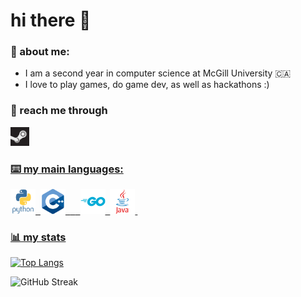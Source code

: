 # hi there 👋

### 👀 about me:

- I am a second year in computer science at McGill University 🇨🇦
- I love to play games, do game dev, as well as hackathons :)

### :handshake: reach me through
   <div>
    <!--<a href="https://www.linkedin.com/in/chen-felicia" target="_blank">
      <img src="https://img.shields.io/badge/LinkedIn-blue?style=for-the-badge&logo=linkedin&logoColor=white" alt="LinkedIn"/>
    </a>
    <a href="mailto:felicia.qf.chen@gmail.com" target="_blank"><img src="https://github.com/edent/SuperTinyIcons/blob/master/images/svg/gmail.svg" alt="Gmail" width="30" ></a>--> 
    <a href="https://steamcommunity.com/id/feluwu/" target="_blank"><img src="https://github.com/edent/SuperTinyIcons/blob/master/images/svg/steam.svg" alt="Steam" width="30"</a>
  </div>
  
### :keyboard: my main languages:

<div>
  <img src="https://github.com/devicons/devicon/blob/master/icons/python/python-original-wordmark.svg" title="Python" alt="Python" width="40" height="40"/>&nbsp;
  <img src="https://github.com/devicons/devicon/blob/master/icons/cplusplus/cplusplus-original.svg" title="CPlusPlus" alt="CPlusPlus" width="40" height="40"/>&nbsp;
  <! -- <img src="https://github.com/devicons/devicon/blob/master/icons/c/c-original.svg" title="C" alt="C" width="40" height="40"/>&nbsp;
  <! -- <img src="https://github.com/devicons/devicon/blob/master/icons/csharp/csharp-original.svg" title="CSharp" alt="CSharp" width="40" height="40"/>&nbsp;
  <img src="https://github.com/devicons/devicon/blob/master/icons/go/go-original-wordmark.svg" title="Go" alt="Go" width="40" height="40"/>&nbsp;
  <img src="https://github.com/devicons/devicon/blob/master/icons/java/java-original-wordmark.svg" title="Java" alt="Java" width="40" height="40"/>&nbsp;
  
  
  
 
</div>

### 📊 my stats

[![Top Langs](https://github-readme-stats.vercel.app/api/top-langs/?username=feiction&layout=compact&hide=Shell,Euphoria&theme=omni&langs_count=10)](https://github.com/feiction/github-readme-stats)


![GitHub Streak](https://github-readme-streak-stats.herokuapp.com/?user=feiction&theme=omni&count_private=true&bg_color=0d1116&title_color=ce09ec)

